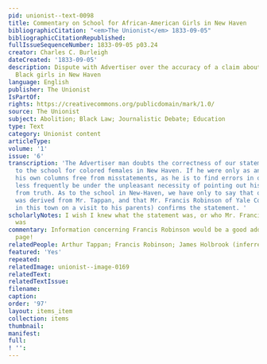 ```yaml
---
pid: unionist--text-0098
title: Commentary on School for African-American Girls in New Haven
bibliographicCitation: "<em>The Unionist</em> 1833-09-05"
bibliographicCitationRepublished: 
fullIssueSequenceNumber: 1833-09-05 p03.24
creator: Charles C. Burleigh
dateCreated: '1833-09-05'
description: Dispute with Advertiser over the accuracy of a claim about a school for
  Black girls in New Haven
language: English
publisher: The Unionist
IsPartOf: 
rights: https://creativecommons.org/publicdomain/mark/1.0/
source: The Unionist
subject: Abolition; Black Law; Journalistic Debate; Education
type: Text
category: Unionist content
articleType: 
volume: '1'
issue: '6'
transcription: 'The Advertiser man doubts the correctness of our statement in reference
  to the school for colored females in New Haven. If he were only as anxious to keep
  his own columns free from misstatements, as he is to find errors in ours, we should
  less frequently be under the unpleasant necessity of pointing out his departures
  from truth. As to the school in New-Haven, we have only to say that our information
  was derived from Mr. Tappan, and that Mr. Francis Robinson of Yale College, (now
  in this town on a visit to his parents) confirms the statement. '
scholarlyNotes: I wish I knew what the statement was, or who Mr. Francis Robinson
  was
commentary: Information concerning Francis Robinson would be a good addition to this
  page!
relatedPeople: Arthur Tappan; Francis Robinson; James Holbrook (inferred)
featured: 'Yes'
repeated: 
relatedImage: unionist--image-0169
relatedText: 
relatedTextIssue: 
filename: 
caption: 
order: '97'
layout: items_item
collection: items
thumbnail: 
manifest: 
full: 
! '': 
---
```

